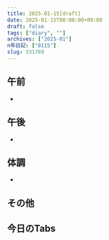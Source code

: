 ```yaml
---
title: 2025-01-15[draft]
date: 2025-01-15T00:00:00+09:00
draft: false
tags: ["diary", ""]
archives: ["2025-01"]
n年日記: ["0115"]
slug: 331769
---
```

## 午前
- 
## 午後
- 
## 体調
- 
## その他
## 今日のTabs